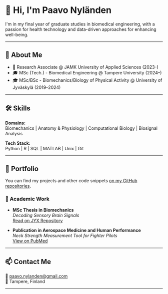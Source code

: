 # 👋 Hi, I'm Paavo Nyländen

I'm in my final year of graduate studies in biomedical engineering, with a passion for health technology and data-driven approaches for enhancing well-being.

---

## 🧠 About Me

- 🔬 Research Associate @ JAMK University of Applied Sciences (2023-)  
- 🎓 MSc (Tech.) - Biomedical Engineering @ Tampere University (2024–)
- 🎓 MSc/BSc - Biomechanics/Biology of Physical Activity @ University of Jyväskylä (2019–2024)

---

## 🛠️ Skills

**Domains:**  
Biomechanics | Anatomy & Physiology | Computational Biology | Biosignal Analysis

**Tech Stack:**  
Python | R | SQL | MATLAB | Unix | Git

---

## 🚀 Portfolio

You can find my projects and other code snippets [on my GitHub repositories](https://github.com/panyland?tab=repositories). 

### 📘 Academic Work

- **MSc Thesis in Biomechanics**  
  *Decoding Sensory Brain Signals*  
  [Read on JYX Repository](https://jyx.jyu.fi/jyx/Record/jyx_123456789_96128?sid=188621864#)

- **Publication in Aerospace Medicine and Human Performance**  
  *Neck Strength Measurement Tool for Fighter Pilots*  
  [View on PubMed](https://pubmed.ncbi.nlm.nih.gov/37194182/)

---

## 📫 Contact Me

📧 [paavo.nylanden@gmail.com](mailto:paavo.nylanden@gmail.com)  
📍 Tampere, Finland  

---
